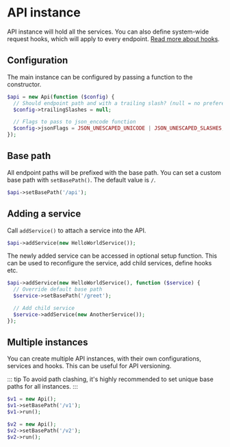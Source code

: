 # API instance

API instance will hold all the services. You can also define system-wide request hooks, which will apply to every endpoint. [Read more about hooks](/request-hooks).

## Configuration

The main instance can be configured by passing a function to the constructor.

```php
$api = new Api(function ($config) {
  // Should endpoint path and with a trailing slash? (null = no preference)
  $config->trailingSlashes = null;

  // Flags to pass to json_encode function
  $config->jsonFlags = JSON_UNESCAPED_UNICODE | JSON_UNESCAPED_SLASHES;
});
```

## Base path

All endpoint paths will be prefixed with the base path. You can set a custom base path with `setBasePath()`. The default value is `/`.

```php
$api->setBasePath('/api');
```

## Adding a service

Call `addService()` to attach a service into the API.

```php
$api->addService(new HelloWorldService());
```

The newly added service can be accessed in optional setup function. This can be used to reconfigure the service, add child services, define hooks etc.

```php
$api->addService(new HelloWorldService(), function ($service) {
  // Override default base path
  $service->setBasePath('/greet');

  // Add child service
  $service->addService(new AnotherService());
});
```

## Multiple instances

You can create multiple API instances, with their own configurations, services and hooks. This can be useful for API versioning.

::: tip
To avoid path clashing, it's highly recommended to set unique base paths for all instances.
:::

```php
$v1 = new Api();
$v1->setBasePath('/v1');
$v1->run();

$v2 = new Api();
$v2->setBasePath('/v2');
$v2->run();
```
